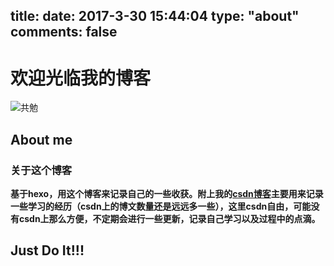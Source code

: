 title: 
date: 2017-3-30 15:44:04
type: "about"
comments: false
---

# **欢迎光临我的博客**
![共勉][1]
## **About me**
### **关于这个博客**
**基于hexo，用这个博客来记录自己的一些收获。附上我的[csdn博客](http://blog.csdn.net/whjkm)主要用来记录一些学习的经历（csdn上的博文数量还是远远多一些），这里csdn自由，可能没有csdn上那么方便，不定期会进行一些更新，记录自己学习以及过程中的点滴。**

## **Just Do It!!!**

  [1]: http://dn-whjkm.qbox.me/9279263e8050deb94a212bbc53a53985.jpeg

